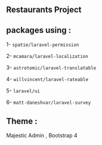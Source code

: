 ## Restaurants Project

## packages using :

1- `spatie/laravel-permission`

2- `mcamara/laravel-localization`

3- `astrotomic/laravel-translatable`

4- `willvincent/laravel-rateable`

5- `laravel/ui`

6- `matt-daneshvar/laravel-survey`


## Theme :

Majestic Admin , Bootstrap 4
